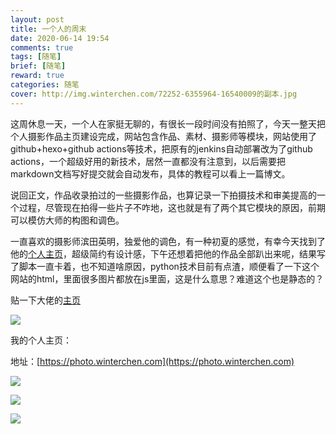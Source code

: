```yaml
---
layout: post
title: 一个人的周末
date: 2020-06-14 19:54
comments: true
tags: [随笔]
brief: [随笔]
reward: true
categories: 随笔
cover: http://img.winterchen.com/72252-6355964-16540009的副本.jpg
---
```


这周休息一天，一个人在家挺无聊的，有很长一段时间没有拍照了，今天一整天把个人摄影作品主页建设完成，网站包含作品、素材、摄影师等模块，网站使用了github+hexo+github actions等技术，把原有的jenkins自动部署改为了github actions，一个超级好用的新技术，居然一直都没有注意到，以后需要把markdown文档写好提交就会自动发布，具体的教程可以看上一篇博文。

说回正文，作品收录拍过的一些摄影作品，也算记录一下拍摄技术和审美提高的一个过程，尽管现在拍得一些片子不咋地，这也就是有了两个其它模块的原因，前期可以模仿大师的构图和调色。

一直喜欢的摄影师滨田英明，独爱他的调色，有一种初夏的感觉，有幸今天找到了他的[个人主页](http://hideakihamada.com)，超级简约有设计感，下午还想着把他的作品全部趴出来呢，结果写了脚本一直卡着，也不知道啥原因，python技术目前有点渣，顺便看了一下这个网站的html，里面很多图片都放在js里面，这是什么意思？难道这个也是静态的？

贴一下大佬的[主页](http://hideakihamada.com)

![](http://img.winterchen.com/20200614-194329@2x.png)


我的个人主页：

地址：[https://photo.winterchen.com](https://photo.winterchen.com)

![](http://img.winterchen.com/20200614-194040@2x.png)


![](http://img.winterchen.com/20200614-194113@2x.png)


![](http://img.winterchen.com/20200614-194129@2x.png)






